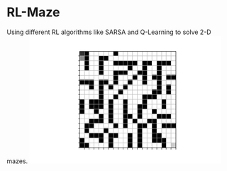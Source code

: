 # RL-Maze
 Using different RL algorithms like SARSA and Q-Learning to solve 2-D mazes.
![](big_maze.gif)


